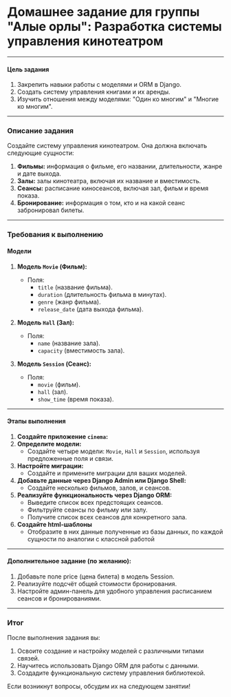 # Домашнее задание для группы "Алые орлы": Разработка системы управления кинотеатром

---

#### **Цель задания**

1. Закрепить навыки работы с моделями и ORM в Django.
2. Создать систему управления книгами и их аренды.
3. Изучить отношения между моделями: "Один ко многим" и "Многие ко многим".

---

### **Описание задания**

Создайте систему управления кинотеатром. Она должна включать следующие сущности:

1. **Фильмы:** информация о фильме, его названии, длительности, жанре и дате выхода.
2. **Залы:** залы кинотеатра, включая их название и вместимость.
3. **Сеансы:** расписание киносеансов, включая зал, фильм и время показа.
4. **Бронирование:** информация о том, кто и на какой сеанс забронировал билеты.

---

### **Требования к выполнению**

#### **Модели**

1. **Модель `Movie` (Фильм):**
   - Поля:
     - `title` (название фильма).
     - `duration` (длительность фильма в минутах).
     - `genre` (жанр фильма).
     - `release_date` (дата выхода фильма).

2. **Модель `Hall` (Зал):**
   - Поля:
     - `name` (название зала).
     - `capacity` (вместимость зала).

3. **Модель `Session` (Сеанс):**
   - Поля:
     - `movie` (фильм).
     - `hall` (зал).
     - `show_time` (время показа).

---

#### **Этапы выполнения**

1. **Создайте приложение `cinema`:**     
2. **Определите модели:**
    - Создайте четыре модели: `Movie`, `Hall` и `Session`, используя предложенные поля и связи.
3. **Настройте миграции:**
    - Создайте и примените миграции для ваших моделей.
4. **Добавьте данные через Django Admin или Django Shell:**    
    - Создайте несколько фильмов, залов, и сеансов.
5. **Реализуйте функциональность через Django ORM:**
    - Выведите список всех предстоящих сеансов.
    - Фильтруйте сеансы по фильму или залу.
    - Получите список всех сеансов для конкретного зала.
6. **Создайте html-шаблоны**
   - Отобразите в них данные полученные из базы данных, по каждой сущности по аналогии с классной работой

---

#### **Дополнительное задание (по желанию):**

1. Добавьте поле price (цена билета) в модель Session.
2. Реализуйте подсчёт общей стоимости бронирования.
3. Настройте админ-панель для удобного управления расписанием сеансов и бронированиями.

---

### **Итог**

После выполнения задания вы:

1. Освоите создание и настройку моделей с различными типами связей.
2. Научитесь использовать Django ORM для работы с данными.
3. Создадите функциональную систему управления библиотекой.

Если возникнут вопросы, обсудим их на следующем занятии!